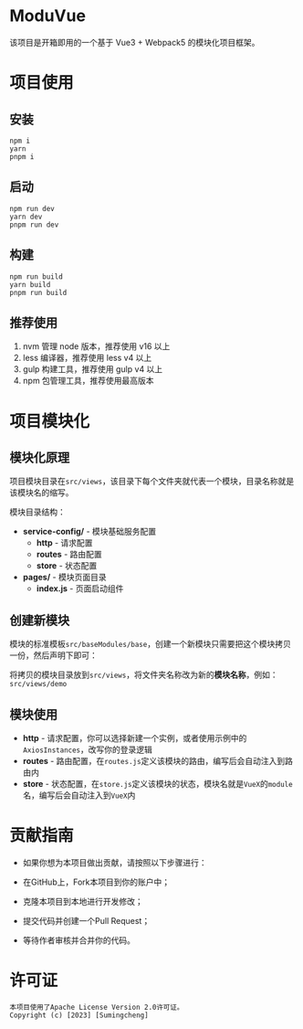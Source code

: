 # ModuVue

该项目是开箱即用的一个基于 Vue3 + Webpack5 的模块化项目框架。

# 项目使用

## 安装

    npm i
    yarn
    pnpm i

## 启动

    npm run dev
    yarn dev
    pnpm run dev

## 构建

    npm run build
    yarn build
    pnpm run build

## 推荐使用

1. nvm 管理 node 版本，推荐使用 v16 以上
2. less 编译器，推荐使用 less v4 以上
3. gulp 构建工具，推荐使用 gulp v4 以上
4. npm 包管理工具，推荐使用最高版本

# 项目模块化

## 模块化原理

项目模块目录在`src/views`，该目录下每个文件夹就代表一个模块，目录名称就是该模块名的缩写。

模块目录结构：

- **service-config/**  - 模块基础服务配置
    - **http**  - 请求配置
    - **routes**  - 路由配置
    - **store**  - 状态配置
- **pages/**  - 模块页面目录
    - **index.js**  - 页面启动组件

## 创建新模块

模块的标准模板`src/baseModules/base`，创建一个新模块只需要把这个模块拷贝一份，然后声明下即可：

将拷贝的模块目录放到`src/views`，将文件夹名称改为新的**模块名称**，例如：`src/views/demo`

## 模块使用

- **http**  - 请求配置，你可以选择新建一个实例，或者使用示例中的 `AxiosInstances`，改写你的登录逻辑
- **routes**  - 路由配置，在`routes.js`定义该模块的路由，编写后会自动注入到路由内
- **store**  - 状态配置，在`store.js`定义该模块的状态，模块名就是`VueX`的`module`名，编写后会自动注入到`VueX`内

# 贡献指南

* 如果你想为本项目做出贡献，请按照以下步骤进行：

* 在GitHub上，Fork本项目到你的账户中；

* 克隆本项目到本地进行开发修改；

* 提交代码并创建一个Pull Request；

* 等待作者审核并合并你的代码。

# 许可证

    本项目使用了Apache License Version 2.0许可证。
    Copyright (c) [2023] [Sumingcheng]
